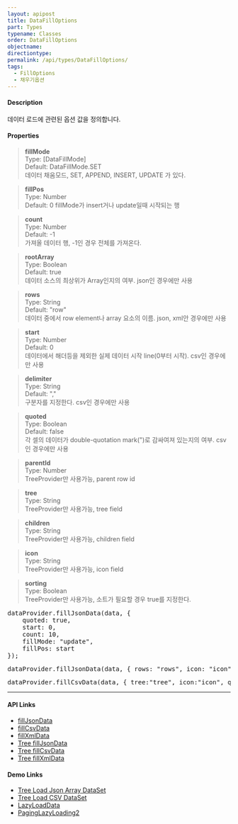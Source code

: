```yaml
---
layout: apipost
title: DataFillOptions
part: Types
typename: Classes
order: DataFillOptions
objectname: 
directiontype: 
permalink: /api/types/DataFillOptions/
tags: 
  - FillOptions
  - 채우기옵션
---
```


#### Description

 데이터 로드에 관련된 옵션 값을 정의합니다. 

#### Properties

> **fillMode**         
> Type: [DataFillMode]    
> Default: DataFillMode.SET   
> 데이터 채움모드, SET, APPEND, INSERT, UPDATE 가 있다.    

> **fillPos**          
> Type: Number   
> Default: 0 
> fillMode가 insert거나 update일때 시작되는 행     

> **count**       
> Type: Number    
> Default: -1    
> 가져올 데이터 행, -1인 경우 전체를 가져온다.         

> **rootArray**         
> Type: Boolean   
> Default: true    
> 데이터 소스의 최상위가 Array인지의 여부. json인 경우에만 사용  

> **rows**         
> Type: String    
> Default: "row"    
> 데이터 중에서 row element나 array 요소의 이름. json, xml안 경우에만 사용     

> **start**  
> Type: Number  
> Default: 0  
> 데이터에서 해더등을 제외한 실제 데이터 시작 line(0부터 시작). csv인 경우에만 사용  

> **delimiter**  
> Type: String  
> Default: ","  
> 구분자를 지정한다. csv인 경우에만 사용   

> **quoted**  
> Type: Boolean  
> Default: false  
> 각 셀의 데이터가 double-quotation mark(")로 감싸여져 있는지의 여부. csv인 경우에만 사용    

> **parentId**  
> Type: Number  
> TreeProvider만 사용가능, parent row id  

> **tree**  
> Type: String  
> TreeProvider만 사용가능, tree field  

> **children**   
> Type: String  
> TreeProvider만 사용가능, children field  

> **icon**  
> Type: String  
> TreeProvider만 사용가능, icon field  

> **sorting**  
> Type: Boolean  
> TreeProvider만 사용가능, 소트가 필요할 경우 true를 지정한다.  

<pre class="prettyprint">
dataProvider.fillJsonData(data, {
    quoted: true,
    start: 0,
    count: 10,
    fillMode: "update",
    fillPos: start
});
</pre>

<pre class="prettyprint">
dataProvider.fillJsonData(data, { rows: "rows", icon: "icon" });
</pre>

<pre class="prettyprint">
dataProvider.fillCsvData(data, { tree:"tree", icon:"icon", quoted:true,  start:1 });
</pre>

---

#### API Links

* [fillJsonData](/api/LocalDataProvider/fillJsonData/)   
* [fillCsvData](/api/LocalDataProvider/fillCsvData/)   
* [fillXmlData](/api/LocalDataProvider/fillXmlData/)   
* [Tree fillJsonData](/api/TreeDataProvider/fillJsonData/)   
* [Tree fillCsvData](/api/TreeDataProvider/fillCsvData/)   
* [Tree fillXmlData](/api/TreeDataProvider/fillXmlData/)  

#### Demo Links

* [Tree Load Json Array DataSet](http://demo.realgrid.com/Demo/TreeLoadJsonData)  
* [Tree Load CSV DataSet](http://demo.realgrid.com/Demo/TreeLoadCsvData)
* [LazyLoadData](http://demo.realgrid.com/Demo/LazyLoadData)  
* [PagingLazyLoading2](http://demo.realgrid.com/Demo/PagingLazyLoading2)  